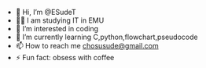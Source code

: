 - 👋 Hi, I’m @ESudeT
- 👨‍💻 I am studying IT in EMU
- 👀 I’m interested in coding 
- 🌱 I’m currently learning C,python,flowchart,pseudocode
- 📫 How to reach me chosusude@gmail.com
- ⚡ Fun fact: obsess with coffee
  


